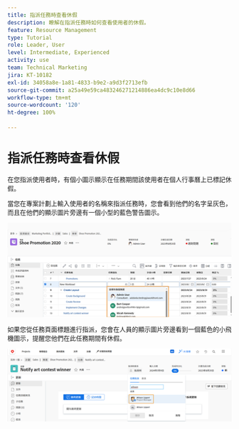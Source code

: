 ```yaml
---
title: 指派任務時查看休假
description: 瞭解在指派任務時如何查看使用者的休假。
feature: Resource Management
type: Tutorial
role: Leader, User
level: Intermediate, Experienced
activity: use
team: Technical Marketing
jira: KT-10182
exl-id: 34058a8e-1a81-4833-b9e2-a9d3f2713efb
source-git-commit: a25a49e59ca483246271214886ea4dc9c10e8d66
workflow-type: tm+mt
source-wordcount: '120'
ht-degree: 100%

---
```


# 指派任務時查看休假

在您指派使用者時，有個小圖示顯示在任務期間該使用者在個人行事曆上已標記休假。

當您在專案計劃上輸入使用者的名稱來指派任務時，您會看到他們的名字呈灰色，而且在他們的顯示圖片旁邊有一個小型的藍色警告圖示。

![PTO 的使用者呈灰色](assets/toat_01.png)

如果您從任務頁面標題進行指派，您會在人員的顯示圖片旁邊看到一個藍色的小飛機圖示，提醒您他們在此任務期間有休假。

![使用者任務指派](assets/toat_02.png)

